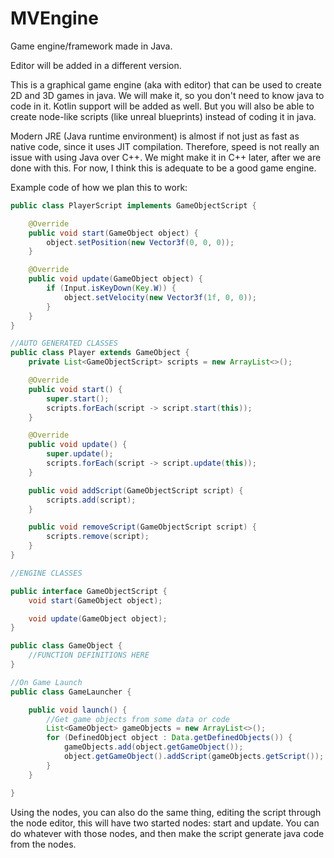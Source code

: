 # MVEngine

Game engine/framework made in Java.

Editor will be added in a different version.

This is a graphical game engine (aka with editor) that can be used to create 2D and 3D games in java. We will make it,
so you don't need to know java to code in it. Kotlin support will be added as well. But you will also be able to create
node-like scripts (like unreal blueprints) instead of coding it in java.

Modern JRE (Java runtime environment) is almost if not just as fast as native code, since it uses JIT compilation.
Therefore, speed is not really an issue with using Java over C++. We might make it in C++ later, after we are done with
this. For now, I think this is adequate to be a good game engine.

Example code of how we plan this to work:

```java
public class PlayerScript implements GameObjectScript {

    @Override
    public void start(GameObject object) {
        object.setPosition(new Vector3f(0, 0, 0));
    }

    @Override
    public void update(GameObject object) {
        if (Input.isKeyDown(Key.W)) {
            object.setVelocity(new Vector3f(1f, 0, 0));
        }
    }
}

//AUTO GENERATED CLASSES
public class Player extends GameObject {
    private List<GameObjectScript> scripts = new ArrayList<>();

    @Override
    public void start() {
        super.start();
        scripts.forEach(script -> script.start(this));
    }

    @Override
    public void update() {
        super.update();
        scripts.forEach(script -> script.update(this));
    }

    public void addScript(GameObjectScript script) {
        scripts.add(script);
    }

    public void removeScript(GameObjectScript script) {
        scripts.remove(script);
    }
}

//ENGINE CLASSES

public interface GameObjectScript {
    void start(GameObject object);

    void update(GameObject object);
}

public class GameObject {
    //FUNCTION DEFINITIONS HERE
}

//On Game Launch
public class GameLauncher {

    public void launch() {
        //Get game objects from some data or code
        List<GameObject> gameObjects = new ArrayList<>();
        for (DefinedObject object : Data.getDefinedObjects()) {
            gameObjects.add(object.getGameObject());
            object.getGameObject().addScript(gameObjects.getScript());
        }
    }

}
```

Using the nodes, you can also do the same thing, editing the script through the node editor, this will have two started
nodes: start and update. You can do whatever with those nodes, and then make the script generate java code from the
nodes.
